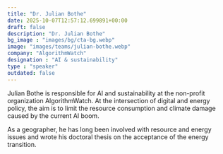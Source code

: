 ```yaml
---
title: "Dr. Julian Bothe"
date: 2025-10-07T12:57:12.699891+00:00
draft: false
description: "Dr. Julian Bothe"
bg_image : "images/bg/cta-bg.webp"
image: "images/teams/julian-bothe.webp"
company: "AlgorithmWatch"
designation : "AI & sustainability"
type : "speaker"
outdated: false
---
```


Julian Bothe is responsible for AI and sustainability at the non-profit organization AlgorithmWatch. At the intersection of digital and energy policy, the aim is to limit the resource consumption and climate damage caused by the current AI boom. 

As a geographer, he has long been involved with resource and energy issues and wrote his doctoral thesis on the acceptance of the energy transition.
